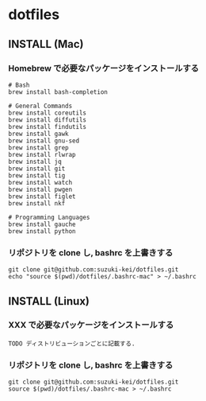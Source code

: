 # dotfiles

## INSTALL (Mac)

### Homebrew で必要なパッケージをインストールする

    # Bash
    brew install bash-completion

    # General Commands
    brew install coreutils
    brew install diffutils
    brew install findutils
    brew install gawk
    brew install gnu-sed
    brew install grep
    brew install rlwrap
    brew install jq
    brew install git
    brew install tig
    brew install watch
    brew install pwgen
    brew install figlet
    brew install nkf

    # Programming Languages
    brew install gauche
    brew install python

### リポジトリを clone し, bashrc を上書きする

    git clone git@github.com:suzuki-kei/dotfiles.git
    echo "source $(pwd)/dotfiles/.bashrc-mac" > ~/.bashrc

## INSTALL (Linux)

### XXX で必要なパッケージをインストールする

    TODO ディストリビューションごとに記載する.

### リポジトリを clone し, bashrc を上書きする

    git clone git@github.com:suzuki-kei/dotfiles.git
    source $(pwd)/dotfiles/.bashrc-mac > ~/.bashrc

